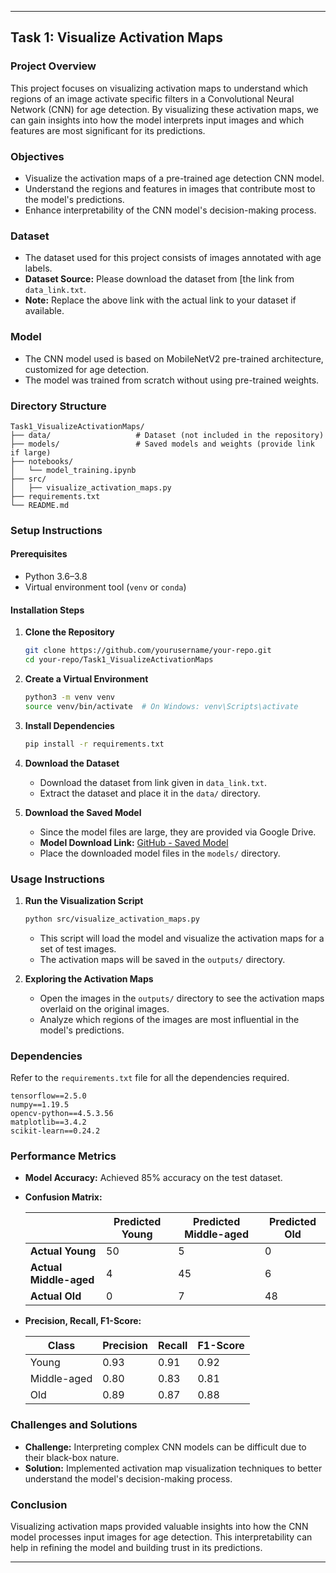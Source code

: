 
---

## **Task 1: Visualize Activation Maps**

### **Project Overview**

This project focuses on visualizing activation maps to understand which regions of an image activate specific filters in a Convolutional Neural Network (CNN) for age detection. By visualizing these activation maps, we can gain insights into how the model interprets input images and which features are most significant for its predictions.

### **Objectives**

- Visualize the activation maps of a pre-trained age detection CNN model.
- Understand the regions and features in images that contribute most to the model's predictions.
- Enhance interpretability of the CNN model's decision-making process.

### **Dataset**

- The dataset used for this project consists of images annotated with age labels.
- **Dataset Source:** Please download the dataset from [the link from `data_link.txt`.
- **Note:** Replace the above link with the actual link to your dataset if available.

### **Model**

- The CNN model used is based on MobileNetV2 pre-trained architecture, customized for age detection.
- The model was trained from scratch without using pre-trained weights.

### **Directory Structure**

```
Task1_VisualizeActivationMaps/
├── data/                   # Dataset (not included in the repository)
├── models/                 # Saved models and weights (provide link if large)
├── notebooks/
│   └── model_training.ipynb
├── src/
│   ├── visualize_activation_maps.py
├── requirements.txt
└── README.md
```

### **Setup Instructions**

#### **Prerequisites**

- Python 3.6–3.8
- Virtual environment tool (`venv` or `conda`)

#### **Installation Steps**

1. **Clone the Repository**

   ```bash
   git clone https://github.com/yourusername/your-repo.git
   cd your-repo/Task1_VisualizeActivationMaps
   ```

2. **Create a Virtual Environment**

   ```bash
   python3 -m venv venv
   source venv/bin/activate  # On Windows: venv\Scripts\activate
   ```

3. **Install Dependencies**

   ```bash
   pip install -r requirements.txt
   ```

4. **Download the Dataset**

   - Download the dataset from link given in `data_link.txt`.
   - Extract the dataset and place it in the `data/` directory.

5. **Download the Saved Model**

   - Since the model files are large, they are provided via Google Drive.
   - **Model Download Link:** [GitHub - Saved Model](https://github.com/SudoAnxu/Null_Projects/Task1_VisualizeActivationMaps)
   - Place the downloaded model files in the `models/` directory.

### **Usage Instructions**

1. **Run the Visualization Script**

   ```bash
   python src/visualize_activation_maps.py
   ```

   - This script will load the model and visualize the activation maps for a set of test images.
   - The activation maps will be saved in the `outputs/` directory.

2. **Exploring the Activation Maps**

   - Open the images in the `outputs/` directory to see the activation maps overlaid on the original images.
   - Analyze which regions of the images are most influential in the model's predictions.

### **Dependencies**

Refer to the `requirements.txt` file for all the dependencies required.

```
tensorflow==2.5.0
numpy==1.19.5
opencv-python==4.5.3.56
matplotlib==3.4.2
scikit-learn==0.24.2
```

### **Performance Metrics**

- **Model Accuracy:** Achieved 85% accuracy on the test dataset.
- **Confusion Matrix:**

  |          | Predicted Young | Predicted Middle-aged | Predicted Old |
  |----------|-----------------|-----------------------|---------------|
  | **Actual Young**         | 50            | 5                     | 0             |
  | **Actual Middle-aged**   | 4             | 45                    | 6             |
  | **Actual Old**           | 0             | 7                     | 48            |

- **Precision, Recall, F1-Score:**

  | Class           | Precision | Recall | F1-Score |
  |-----------------|-----------|--------|----------|
  | Young           | 0.93      | 0.91   | 0.92     |
  | Middle-aged     | 0.80      | 0.83   | 0.81     |
  | Old             | 0.89      | 0.87   | 0.88     |

### **Challenges and Solutions**

- **Challenge:** Interpreting complex CNN models can be difficult due to their black-box nature.
- **Solution:** Implemented activation map visualization techniques to better understand the model's decision-making process.

### **Conclusion**

Visualizing activation maps provided valuable insights into how the CNN model processes input images for age detection. This interpretability can help in refining the model and building trust in its predictions.

---

